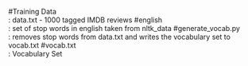 #Training Data				
: data.txt - 1000 tagged IMDB reviews
#english           			
: set of stop words in english taken from nltk_data
#generate_vocab.py 			
: removes stop words from data.txt and writes the vocabulary set to vocab.txt
#vocab.txt         			
: Vocabulary Set
